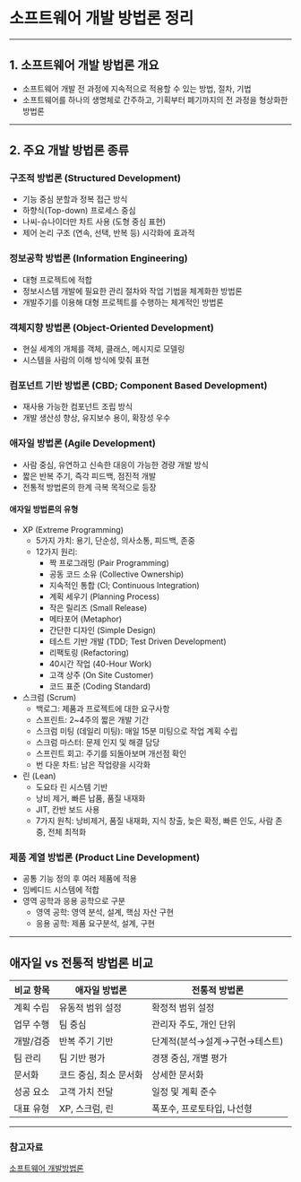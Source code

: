 # 소프트웨어 개발 방법론 정리

---

## 1. 소프트웨어 개발 방법론 개요

- 소프트웨어 개발 전 과정에 지속적으로 적용할 수 있는 방법, 절차, 기법
- 소프트웨어를 하나의 생명체로 간주하고, 기획부터 폐기까지의 전 과정을 형상화한 방법론

---

## 2. 주요 개발 방법론 종류

### 구조적 방법론 (Structured Development)

- 기능 중심 분할과 정복 접근 방식
- 하향식(Top-down) 프로세스 중심
- 나씨-슈나이더만 차트 사용 (도형 중심 표현)
- 제어 논리 구조 (연속, 선택, 반복 등) 시각화에 효과적

### 정보공학 방법론 (Information Engineering)

- 대형 프로젝트에 적합
- 정보시스템 개발에 필요한 관리 절차와 작업 기법을 체계화한 방법론
- 개발주기를 이용해 대형 프로젝트를 수행하는 체계적인 방법론

### 객체지향 방법론 (Object-Oriented Development)

- 현실 세계의 개체를 객체, 클래스, 메시지로 모델링
- 시스템을 사람의 이해 방식에 맞춰 표현

### 컴포넌트 기반 방법론 (CBD; Component Based Development)

- 재사용 가능한 컴포넌트 조립 방식
- 개발 생산성 향상, 유지보수 용이, 확장성 우수

### 애자일 방법론 (Agile Development)

- 사람 중심, 유연하고 신속한 대응이 가능한 경량 개발 방식
- 짧은 반복 주기, 즉각 피드백, 점진적 개발
- 전통적 방법론의 한계 극복 목적으로 등장

#### 애자일 방법론의 유형

- XP (Extreme Programming)
    - 5가지 가치: 용기, 단순성, 의사소통, 피드백, 존중
    - 12가지 원리:
        - 짝 프로그래밍 (Pair Programming)
        - 공동 코드 소유 (Collective Ownership)
        - 지속적인 통합 (CI; Continuous Integration)
        - 계획 세우기 (Planning Process)
        - 작은 릴리즈 (Small Release)
        - 메타포어 (Metaphor)
        - 간단한 디자인 (Simple Design)
        - 테스트 기반 개발 (TDD; Test Driven Development)
        - 리팩토링 (Refactoring)
        - 40시간 작업 (40-Hour Work)
        - 고객 상주 (On Site Customer)
        - 코드 표준 (Coding Standard)
- 스크럼 (Scrum)
    - 백로그: 제품과 프로젝트에 대한 요구사항
    - 스프린트: 2~4주의 짧은 개발 기간
    - 스크럼 미팅 (데일리 미팅): 매일 15분 미팅으로 작업 계획 수립
    - 스크럼 마스터: 문제 인지 및 해결 담당
    - 스프린트 회고: 주기를 되돌아보며 개선점 확인
    - 번 다운 차트: 남은 작업량을 시각화
- 린 (Lean)
    - 도요타 린 시스템 기반
    - 낭비 제거, 빠른 납품, 품질 내재화
    - JIT, 칸반 보드 사용
    - 7가지 원칙: 낭비제거, 품질 내재화, 지식 창출, 늦은 확정, 빠른 인도, 사람 존중, 전체 최적화

### 제품 계열 방법론 (Product Line Development)

- 공통 기능 정의 후 여러 제품에 적용
- 임베디드 시스템에 적합
- 영역 공학과 응용 공학으로 구분
    - 영역 공학: 영역 분석, 설계, 핵심 자산 구현
    - 응용 공학: 제품 요구분석, 설계, 구현

---

## 애자일 vs 전통적 방법론 비교

| 비교 항목       | 애자일 방법론                         | 전통적 방법론                       |
|----------------|-------------------------------------|----------------------------------|
| 계획 수립       | 유동적 범위 설정                      | 확정적 범위 설정                    |
| 업무 수행       | 팀 중심                              | 관리자 주도, 개인 단위              |
| 개발/검증      | 반복 주기 기반                        | 단계적(분석→설계→구현→테스트)       |
| 팀 관리         | 팀 기반 평가                         | 경쟁 중심, 개별 평가                |
| 문서화          | 코드 중심, 최소 문서화                | 상세한 문서화                      |
| 성공 요소       | 고객 가치 전달                        | 일정 및 계획 준수                   |
| 대표 유형       | XP, 스크럼, 린                        | 폭포수, 프로토타입, 나선형           |

--- 

### 참고자료

[소프트웨어 개발방법론](https://velog.io/@y55nms/1.-%EC%86%8C%ED%94%84%ED%8A%B8%EC%9B%A8%EC%96%B4-%EA%B0%9C%EB%B0%9C-%EB%B0%A9%EB%B2%95%EB%A1%A0)
